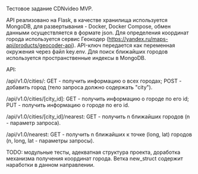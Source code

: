 Тестовое задание CDNvideo MVP.

API реализовано на Flask, в качестве хранилища используется MongoDB, для развертывания - Docker, Docker Compose, обмен данными осуществляется в формате json. Для определения координат города используется сервис Геокодер (https://yandex.ru/maps-api/products/geocoder-api). API-ключ передается как переменная окружения через файл key.env. Для поиск ближайших городов используется пространственные индексы в MongoDB.

API:

/api/v1.0/cities/: 
GET - получить информацию о всех городах;
POST - добавить город (тело запроса должно содержать "city").

/api/v1.0/cities/[city_id]: 
GET - получить информацию о городе по его id; 
PUT - получить информацию о городе по его id.

/api/v1.0/cities/[city_id]/nearest:
GET - получить n ближайших городов (n - параметр запроса).

/api/v1.0/nearest:
GET - получить n ближайших к точке (long, lat) городов (n, long, lat - параметры запросы).


TODO: модульные тесты, адекватная структура проекта, доработка механизма получения координат города.
Ветка new_struct содержит наработки в данном направлении.
